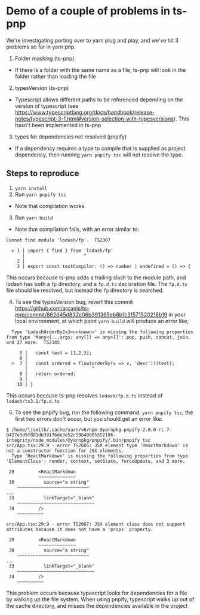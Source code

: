 # Demo of a couple of problems in ts-pnp

We're investigating porting over to yarn plug and play, and we've hit 3 problems so far in yarn pnp.

1. Folder masking (ts-pnp)
  * If there is a folder with the same name as a file, ts-pnp will look in the folder rather than loading
   the file
2. typesVersion (ts-pnp)
  * Typescript allows different paths to be referenced depending on the version of typescript (see 
    https://www.typescriptlang.org/docs/handbook/release-notes/typescript-3-1.html#version-selection-with-typesversions).
    This hasn't been implemented in ts-pnp
3. types for dependencies not resolved (pnpify)
  * If a dependency requires a type to compile that is supplied as project dependency, then running `yarn pnpify tsc` 
    will not resolve the type.


## Steps to reproduce

1. `yarn install`
2. Run `yarn pnpify tsc`
  * Note that compilation works
3. Run `yarn build`
  * Note that compilation fails, with an error similar to: 

```
Cannot find module 'lodash/fp'.  TS2307

  > 1 | import { find } from 'lodash/fp'
      |                      ^
    2 |
    3 | export const testCompiler: () => number | undefined = () => {
```

This occurs because ts-pnp adds a trailing slash to the module path, and lodash has both a `fp` directory, and a `fp.d.ts` declaration file.
The `fp.d.ts` file should be resolved, but instead the `fp` directory is searched.

4. To see the typesVersion bug, revert this commit https://github.com/arcanis/ts-pnp/commit/862d45d832c06b391365eb8b1c3f571520216b19
   in your local environment, at which point `yarn build` will produce an error like;

```
  Type 'LodashOrderBy2x3<unknown>' is missing the following properties from type 'Many<(...args: any[]) => any>[]': pop, push, concat, join, and 27 more.  TS2345

     5 |   const test = [1,2,3];
     6 |
  >  7 |   const ordered = flow(orderBy(v => v, 'desc'))(test);
       |                        ^
     8 |   return ordered;
     9 |
    10 | }
```

This occurs because ts-pnp resolves `lodash/fp.d.ts` instead of `lodash/ts3.1/fp.d.ts`

5. To see the pnpify bug, run the following command: `yarn pnpify tsc`; the first two errors don't occur, but you should get an error like:

```
$ /home/ljsmith/.cache/yarn/v6/npm-@yarnpkg-pnpify-2.0.0-rc.7-0427e3d9f881db39176de3e52c59b40685552106-integrity/node_modules/@yarnpkg/pnpify/.bin/pnpify tsc
src/App.tsx:29:9 - error TS2605: JSX element type 'ReactMarkdown' is not a constructor function for JSX elements.
  Type 'ReactMarkdown' is missing the following properties from type 'ElementClass': render, context, setState, forceUpdate, and 3 more.

 29         <ReactMarkdown
            ~~~~~~~~~~~~~~
 30           source="a string"
    ~~~~~~~~~~~~~~~~~~~~~~~~~~~
...
 33           linkTarget="_blank"
    ~~~~~~~~~~~~~~~~~~~~~~~~~~~~~
 34         />
    ~~~~~~~~~~

src/App.tsx:29:9 - error TS2607: JSX element class does not support attributes because it does not have a 'props' property.

 29         <ReactMarkdown
            ~~~~~~~~~~~~~~
 30           source="a string"
    ~~~~~~~~~~~~~~~~~~~~~~~~~~~
...
 33           linkTarget="_blank"
    ~~~~~~~~~~~~~~~~~~~~~~~~~~~~~
 34         />
    ~~~~~~~~~~
```

This problem occurs because typescript looks for dependencies for a file by walking up the file system. When using pnpify, 
typescript walks up out of the cache directory, and misses the dependencies available in the project
